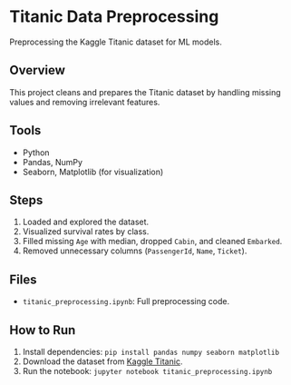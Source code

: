 # Titanic Data Preprocessing  
Preprocessing the Kaggle Titanic dataset for ML models.

## Overview  
This project cleans and prepares the Titanic dataset by handling missing values and removing irrelevant features.

## Tools  
- Python  
- Pandas, NumPy  
- Seaborn, Matplotlib (for visualization)  

## Steps  
1. Loaded and explored the dataset.  
2. Visualized survival rates by class.  
3. Filled missing `Age` with median, dropped `Cabin`, and cleaned `Embarked`.  
4. Removed unnecessary columns (`PassengerId`, `Name`, `Ticket`).  

## Files  
- `titanic_preprocessing.ipynb`: Full preprocessing code.  

## How to Run  
1. Install dependencies: `pip install pandas numpy seaborn matplotlib`  
2. Download the dataset from [Kaggle Titanic](https://www.kaggle.com/c/titanic/data).  
3. Run the notebook: `jupyter notebook titanic_preprocessing.ipynb`  
